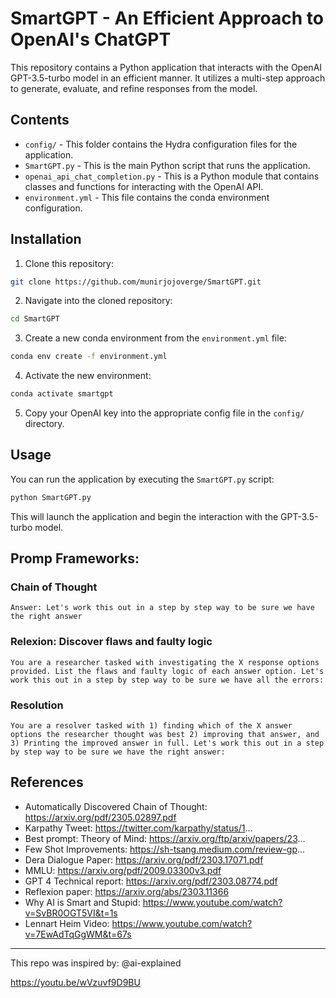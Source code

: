 # SmartGPT - An Efficient Approach to OpenAI's ChatGPT

This repository contains a Python application that interacts with the OpenAI GPT-3.5-turbo model in an efficient manner. It utilizes a multi-step approach to generate, evaluate, and refine responses from the model.

## Contents

* `config/` - This folder contains the Hydra configuration files for the application.
* `SmartGPT.py` - This is the main Python script that runs the application.
* `openai_api_chat_completion.py` - This is a Python module that contains classes and functions for interacting with the OpenAI API.
* `environment.yml` - This file contains the conda environment configuration.

## Installation

1. Clone this repository:
```bash
git clone https://github.com/munirjojoverge/SmartGPT.git
```

2. Navigate into the cloned repository:
```bash
cd SmartGPT
```

3. Create a new conda environment from the `environment.yml` file:
```bash
conda env create -f environment.yml
```

4. Activate the new environment:
```bash
conda activate smartgpt
```

5. Copy your OpenAI key into the appropriate config file in the `config/` directory.

## Usage

You can run the application by executing the `SmartGPT.py` script:

```bash
python SmartGPT.py
```

This will launch the application and begin the interaction with the GPT-3.5-turbo model.

## Promp Frameworks:

### Chain of Thought
    Answer: Let's work this out in a step by step way to be sure we have the right answer

### Relexion: Discover flaws and faulty logic
    You are a researcher tasked with investigating the X response options provided. List the flaws and faulty logic of each answer option. Let's work this out in a step by step way to be sure we have all the errors:

### Resolution
    You are a resolver tasked with 1) finding which of the X answer options the researcher thought was best 2) improving that answer, and 3) Printing the improved answer in full. Let's work this out in a step by step way to be sure we have the right answer:

## References
* Automatically Discovered Chain of Thought: https://arxiv.org/pdf/2305.02897.pdf
* Karpathy Tweet: https://twitter.com/karpathy/status/1...
* Best prompt: Theory of Mind: https://arxiv.org/ftp/arxiv/papers/23...
* Few Shot Improvements: https://sh-tsang.medium.com/review-gp...
* Dera Dialogue Paper: https://arxiv.org/pdf/2303.17071.pdf
* MMLU: https://arxiv.org/pdf/2009.03300v3.pdf
* GPT 4 Technical report: https://arxiv.org/pdf/2303.08774.pdf
* Reflexion paper: https://arxiv.org/abs/2303.11366
* Why AI is Smart and Stupid: https://www.youtube.com/watch?v=SvBR0OGT5VI&t=1s  
* Lennart Heim Video: https://www.youtube.com/watch?v=7EwAdTqGgWM&t=67s  

---

This repo was inspired by: @ai-explained

https://youtu.be/wVzuvf9D9BU